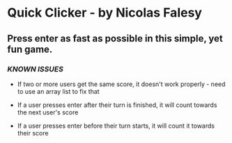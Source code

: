 # Quick Clicker - by Nicolas Falesy

## Press enter as fast as possible in this simple, yet fun game.

### *KNOWN ISSUES*
 - If two or more users get the same score, it doesn't work properly - need to use an array list to fix that

 - If a user presses enter after their turn is finished, it will count towards the next user's score

 - If a user presses enter before their turn starts, it will count it towards their score

